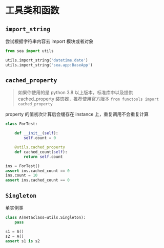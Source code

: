# 工具类和函数

## `import_string`

尝试根据字符串内容去 import 模块或者对象

```python
from sea import utils

utils.import_string('datetime.date')
utils.import_string('sea.app:BaseApp')
```

## `cached_property`

> 如果你使用的是 python 3.8 以上版本，标准库中以及提供 cached_property 装饰器，推荐使用官方版本
> `from functools import cached_property`

property 的值初次计算后会缓存在 instance 上，重复调用不会重复计算

```python
class ForTest:

    def __init__(self):
        self.count = 0

    @utils.cached_property
    def cached_count(self):
        return self.count

ins = ForTest()
assert ins.cached_count == 0
ins.count = 10
assert ins.cached_count == 0
```

## `Singleton`

单实例类

```python
class A(metaclass=utils.Singleton):
    pass

s1 = A()
s2 = A()
assert s1 is s2
```
